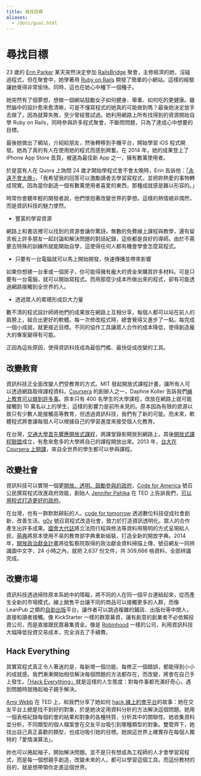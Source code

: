 ```yaml
---
title: 尋找目標
aliases:
  - /docs/goal.html
---
```


# 尋找目標

23 歲的 [Erin Parker](https://www.quora.com/profile/Erin-Parker) 某天突然決定參加 [RailsBridge](http://railsbridge.org) 聚會，主修經濟的她，沒碰過程式，但在聚會中，她學著用 [Ruby on Rails](https://rubyonrails.org) 開發了簡單的小網站。這樣的經驗讓她覺得非常愉快。同時，這也在她心中種下一個種子。

她突然有了個夢想，想做一個網站鼓勵女子如何健身、舉重、如何吃的更健康。雖然腦中的設計愈來愈清晰，可是不懂寫程式的她真的可能做到嗎？最後她決定放手去做了，因為就算失敗，至少曾經嘗試過。她利用網路上所有找得到的資源開始自學 Ruby on Rails，同時參與許多程式聚會，不斷問問題，只為了達成心中想要的目標。

最後她做出了網站，介紹給朋友，然後轉移到手機平台，開始學習 iOS 程式開發。她為了真的有人在使用她的程式而感到興奮。在 2014 年，她的成果登上了 iPhone App Store 首頁，被選為最佳新 App 之一，擁有數萬使用者。

於是當有人在 Quora 上詢問 24 歲才開始學程式會不會太晚時，Erin 告訴他：[「永遠不會太晚」](https://www.quora.com/I-am-24-years-old-and-just-started-learning-coding-I-want-to-be-a-programmer-Am-I-too-late-in-the-game/answer/Erin-Parker)，「我希望我的回答可以激勵讀者去學習寫程式，並把妳熱愛的事物轉成現實。因為當你創造一個有數萬使用者喜愛的東西，那種成就感是難以形容的。」

時常你會聽年輕的開發者說，他們懷抱著改變世界的夢想。這樣的熱情絕非偶然，而是資訊科技的魅力使然。

*   豐富的學習資源

網路上和書店裡可以找到的資源會讓你驚訝。無數的免費線上課程與教學，還有留言板上許多朋友一起討論和解決問題的對話紀錄，這些都是良好的導師。由於不需要去特殊的訓練所就能開始自學，這使得任何人都有機會學會怎麼寫程式。

*   只要有一台電腦就可以馬上開始開發，快速傳播並帶來影響

如果你想建一台車或一個房子，你可能得擁有龐大的資金來購買許多材料。可是只要有一台電腦，就可以開始寫程式。而用那麼少成本所做出來的程式，卻有可能透過網路接觸到全世界的人。

*   透過眾人的累積形成巨大力量

數不清的程式設計師將他們的成果放在網路上互相分享，每個人都可以站在前人的肩膀上，組合出更好的軟體。每一次修改程式時，總會覺得又進步了一點。每完成一個小成就，就更接近目標。不同的協作工具讓眾人合作的成本降低，使得創造龐大的專案變得有可能。


正因為這些原因，使得資訊科技成為最低門檻、最快促成改變的工具。

## 改變教育

資訊科技正全面改變人們受教育的方式。MIT 發起開放式課程計畫，讓所有人可以透過網路取得課程資料。[Coursera](https://www.coursera.org) 的創辦人之一，Daphne Koller 告訴我們[線上教育可以做到許多事](https://voicetube.tw/videos/694)。原本只有 400 名學生的大學課程，改放在網路上就可能接觸到 10 萬名以上的學生，這樣的影響力是前所未見的。原本因為有限的資源以致只有少數人能接觸高等教育，但透過資訊科技，我們有了新的可能。而未來，軟體程式將會讓每個人可以根據自己的學習進度來接受個人化教育。

在台灣，[交通大學首先響應開放式課程](http://ocw.nctu.edu.tw)，將課堂錄影開放到網路上，其後[開放式課程聯盟](http://www.tocwc.org.tw)成立，有愈來愈多的大學將自己的課程開放出來。2013 年，[台大在 Coursera 上開課](https://www.coursera.org/taiwan)，來自全世界的學生都可以參與課程。

## 改變社會

資訊科技可以實現一個更[開放、透明、鼓勵參與的政府](https://github.com/oreillymedia/open_government)，[Code for America](https://codeforamerica.org) 號召公民撰寫程式改進政府效能，創始人 [Jennifer Pahlka](https://www.codeforamerica.org/people/jennifer-pahlka) 在 TED 上告訴我們，[可以用程式打造更好的政府](https://www.ted.com/talks/jennifer_pahlka_coding_a_better_government)。

在台灣，也有一群默默耕耘的人。[code for tomorrow](https://github.com/codefortomorrow) 透過數位科技促成社會創新，改善生活。[g0v](https://g0v.tw) 號召寫程式改造社會，致力於打造資訊透明化。眾人的合作產生出許多成果。[國會大代誌](https://ly.g0v.tw)將立法院行程與修法等資料用簡明的方式呈現給人民，[萌典](https://www.moedict.tw)將原本使用不易的教育部字典重新組裝，打造全新的開放字典。2014 年，[開放政治獻金計畫](https://campaign-finance.g0v.ctiml.tw/)將從監察院取得的政治獻金資料掃描上傳，號召網友一同辨識圖中文字，24 小時之內，就把 2,637 份文件，共 309,666 格資料，全部辨識完成。

## 改變市場

資訊科技透過掃除原本系統中的障礙，將不同的人在同一個平台連結起來，從而產生全新的市場模式。線上銷售平台讓不同的商品可以接觸更多的人群，而像 LeanPub 之類的[自助出版](https://www.inside.com.tw/2013/12/24/leanpub)平台，讓作者可以跳過複雜的鋪貨、出版社等中間人，直接和讀者接觸。像 KickStarter 一樣的群眾募資，讓有創意的創業者不必依賴投資公司，而是直接跟民眾募集資金。像是 [Robinhood](https://www.robinhood.com/) 一樣的公司，利用資訊科技大幅降低投資交易成本，完全消去了手續費。

## Hack Everything

其實寫程式真正令人著迷的是，每新增一個功能、每修正一個錯誤，都能得到小小的成就感。我們漸漸開始相信解決每個問題的方法都存在，而改變，將會在自己手上發生。[「Hack Everything」](http://mrjamie.cc/2011/05/14/hack-everything)就是這樣的人生態度：對每件事都充滿好奇心，遇到問題時就捲起袖子親手解決。

[Amy Webb](https://futuretodayinstitute.com/amy-webb/) 在 TED 上，和我們分享了她如何 [hack 線上約會平台](https://www.ted.com/talks/amy_webb_how_i_hacked_online_dating)的故事：她在交友平台上總是找不到好的對象，於是她決定用資料分析的方法解決這個問題。她用一個表格紀錄每個約會的結果和對象的各種特質，分析其中的關聯性。她收集資料並分析，不同類型的個人檔案會在交友平台吸引到哪種類型的對象。雙管齊下，她找出自己真正喜歡的類型，也成功吸引她的目標。她說這世界上確實存在每個人獨特的「愛情演算法」。

妳也可以捲起袖子，開始解決問題。並不是只有想成為工程師的人才會學習寫程式，而是每一個想親手創造，改變未來的人，都可以學習這個工具。而這份教材的目的，就是想帶領你走進這個世界。

